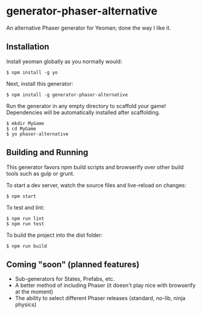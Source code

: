 # generator-phaser-alternative
An alternative Phaser generator for Yeoman; done the way I like it.


## Installation
Install yeoman globally as you normally would:
```
$ npm install -g yo
```

Next, install this generator:
```
$ npm install -g generator-phaser-alternative
```

Run the generator in any empty directory to scaffold your game!
Dependencies will be automatically installed after scaffolding.
```
$ mkdir MyGame
$ cd MyGame
$ yo phaser-alternative
```


## Building and Running
This generator favors npm build scripts and browserify over other
build tools such as gulp or grunt.

To start a dev server, watch the source files and live-reload on changes:
```
$ npm start
```

To test and lint:
```
$ npm run lint
$ npm run test
```

To build the project into the dist folder:
```
$ npm run build
```


## Coming "soon" (planned features)
* Sub-generators for States, Prefabs, etc.
* A better method of including Phaser (it doesn't play nice with browserify at the moment)
* The ability to select different Phaser releases (standard, no-lib, ninja physics)
